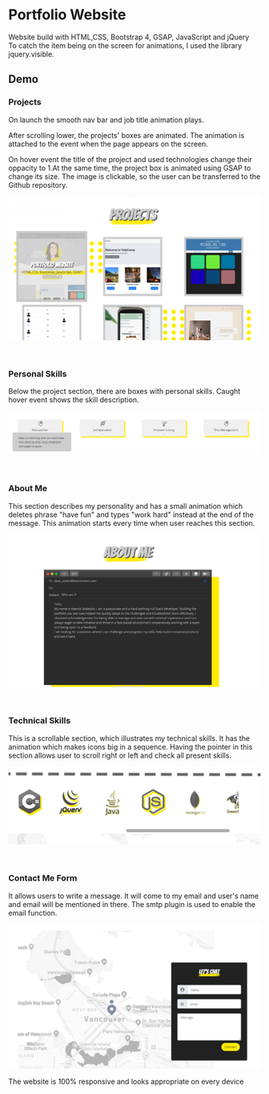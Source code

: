 # Portfolio Website

Website build with HTML,CSS, Bootstrap 4, GSAP, JavaScript and jQuery</br>
To catch the item being on the screen for animations, I used the library jquery.visible.

## Demo

### **Projects**

On launch the smooth nav bar and job title animation plays.

After scrolling lower, the projects' boxes are animated. The animation is attached to the event when the page appears on the screen.

On hover event the title of the project and used technologies change their oppacity to 1.At the same time, the project box is animated using GSAP to change its size. The image is clickable, so the user can be transferred to the Github repository.

![launch page](img/projects_scrshot.png)

</br>

### **Personal Skills**

Below the project section, there are boxes with personal skills. Caught hover event shows the skill description.

![traits](img/trait_scrshot.png)

</br>

### **About Me**

This section describes my personality and has a small animation which deletes phrase "have fun" and types "work hard" instead at the end of the message. This animation starts every time when user reaches this section.

![about me](img/aboutme_scrshot.png)

<br>

### **Technical Skills**

This is a scrollable section, which illustrates my technical skills. It has the animation which makes icons big in a sequence. Having the pointer in this section allows user to scroll right or left and check all present skills.

![about me](img/skills_scrshot.png)

<br>

### **Contact Me Form**

It allows users to write a message. It will come to my email and user's name and email will be mentioned in there. The smtp plugin is used to enable the email function.

![about me](img/mail_scrshot.png)

The website is 100% responsive and looks appropriate on every device
